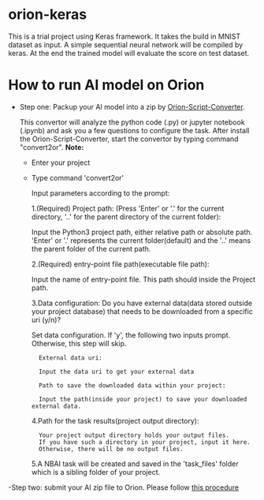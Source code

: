 # orion-keras

This is a trial project using Keras framework. It takes the build in MNIST dataset as input. 
A simple sequential neural network will be compiled by keras. 
At the end the trained model will evaluate the score on test dataset. 

# How to run AI model on Orion
- Step one: Packup your AI model into a zip by [Orion-Script-Converter](https://github.com/nebulaai/orion-script-converter).
    
    This convertor will analyze the python code (.py) or jupyter notebook (.ipynb) and ask you a few questions to configure the task. 
    After install the Orion-Script-Converter, start the convertor by typing command "convert2or".
    **Note:**
    - Enter your project
    - Type command 'convert2or'
    
        Input parameters according to the prompt:
        
        1.(Required) Project path: 
	    (Press 'Enter' or '.' for the current directory, '..' for the parent directory of the current folder): 
        
        Input the Python3 project path, either relative path or absolute path. 
        'Enter' or '.' represents the current folder(default) and the '..' means the parent folder 
        of the current path.
        
        2.(Required) entry-point file path(executable file path):
        
        Input the name of entry-point file. This path should inside the Project path.
        
        3.Data configuration: 
	        Do you have external data(data stored outside your project database)
	        that needs to be downloaded from a specific uri (y/n)?
	        
        Set data configuration. If 'y', the following two inputs prompt. Otherwise, this step will skip.
        
            External data uri:  
            
            Input the data uri to get your external data
            
            Path to save the downloaded data within your project:
            
            Input the path(inside your project) to save your downloaded external data.  
            
        4.Path for the task results(project output directory):
        
            Your project output directory holds your output files. 
            If you have such a directory in your project, input it here. 
            Otherwise, there will be no output files.
            
        5.A NBAI task will be created and saved in the 'task_files' folder 
           which is a sibling folder of your project. 

-Step two: submit your AI zip file to Orion. Please follow [this procedure](https://www.youtube.com/watch?v=FzFNgC4sL3g)

